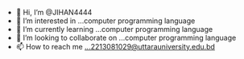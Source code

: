 - 👋 Hi, I’m @JIHAN4444
- 👀 I’m interested in ...computer programming language
- 🌱 I’m currently learning ...computer programming language
- 💞️ I’m looking to collaborate on ...computer programming language
- 📫 How to reach me ...2213081029@uttarauniversity.edu.bd

<!---
JIHAN4444/JIHAN4444 is a ✨ special ✨ repository because its `README.md` (this file) appears on your GitHub profile.
You can click the Preview link to take a look at your changes.
--->
